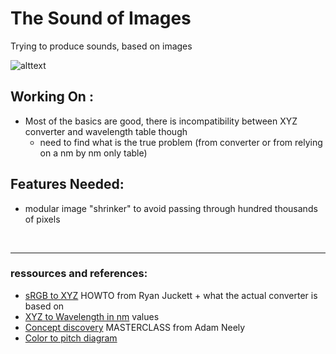 # The Sound of Images
Trying to produce sounds, based on images

![alttext][blowingmind]

## Working On :
* Most of the basics are good, there is incompatibility between XYZ converter and wavelength table though
   * need to find what is the true problem (from converter or from relying on a nm by nm only table)
   
## Features Needed:
* modular image "shrinker" to avoid passing through hundred thousands of pixels
<br/>
<hr/>

### ressources and references:
* [sRGB to XYZ](http://www.ryanjuckett.com/programming/rgb-color-space-conversion/) HOWTO from Ryan Juckett + what the actual converter is based on
* [XYZ to Wavelength in nm](https://www.waveformlighting.com/files/color_matching_functions.txt) values
* [Concept discovery](https://www.youtube.com/watch?v=JiNKlhspdKg&t=1799s) MASTERCLASS from Adam Neely
* [Color to pitch diagram](https://www.flutopedia.com/img/ColorOfSound_Nextdrum_lg.jpg)


[blowingmind]: https://github.com/Moltenhead/The-Sound-of-Images/blob/master/blowing_mind.gif "blowing mind gif"
